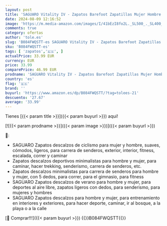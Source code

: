 ```yaml
---
layout: post
title: 'SAGUARO Vitality IV - Zapatos Barefoot Zapatillas Mujer Hombre Minimalistas Zapatillas de Barefoot Calzado para Wide Tox Box Azul Gr.38'
date: 2024-08-09 12:16:52
image: 'https://m.media-amazon.com/images/I/41bEzI8fo2L._SL500_._SL400_.jpg'
comments: true
category: ofertas
author: 'tole.es'
slug: 'B084FWQSTT-es SAGUARO Vitality IV - Zapatos Barefoot Zapatillas Mujer...'
sku: 'B084FWQSTT-es'
tags: [ 'zapatos','🇪🇸', ]
actualPrice: 33.99 EUR
currency: EUR
price: 33.99
comparePrice: 46.99 EUR
prodname: 'SAGUARO Vitality IV - Zapatos Barefoot Zapatillas Mujer Hombre Minimalistas Zapatillas de Barefoot Calzado para Wide Tox Box Azul Gr.38'
country: 'es'
flag: '🇪🇸'
brand: ''
buyurl: 'https://www.amazon.es/dp/B084FWQSTT/?tag=tolees-21'
descuento: '27.67'
average: '33.99'
---
```


Tienes [{{< param title >}}]({{< param buyurl >}}) aqui!

[![{{< param prodname >}}]({{< param image >}})]({{< param buyurl >}})

🔎:

- SAGUARO Zapatos descalzos de ciclismo para mujer y hombre, suaves, cómodos, ligeros, para carrera de senderos, exterior, interior, fitness, escalada, correr y caminar
- Zapatos descalzos deportivos minimalistas para hombre y mujer, para caminar, hacer trekking, senderismo, carrera de senderos, etc.
- Zapatos descalzos minimalistas para carrera de senderos para hombre y mujer, con 5 dedos, para correr, para el gimnasio, para fitness
- SAGUARO Zapatos descalzos de verano para hombre y mujer, para deportes al aire libre, zapatos ligeros con dedos, para senderismo, para mujeres y hombres
- SAGUARO Zapatos descalzos para hombre y mujer, para entrenamiento en interiores y exteriores, para hacer deporte, caminar, ir al bosque, a la playa o a la calle

[🛒 Comprar!!!]({{< param buyurl >}})
{{<world>}}B084FWQSTT{{</world>}}
